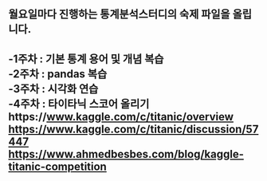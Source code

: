 <h2>월요일마다 진행하는 통계분석스터디의 숙제 파일을 올립니다. <h2>  
    
-1주차 : 기본 통계 용어 및 개념 복습  
-2주차 : pandas 복습  
-3주차 : 시각화 연습  
-4주차 : 타이타닉 스코어 올리기https://www.kaggle.com/c/titanic/overview    
    https://www.kaggle.com/c/titanic/discussion/57447  
    https://www.ahmedbesbes.com/blog/kaggle-titanic-competition
